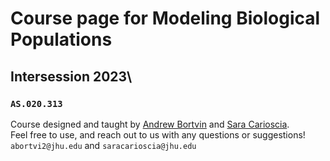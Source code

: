 # Course page for Modeling Biological Populations 
## Intersession 2023\ 
### `AS.020.313`

Course designed and taught by [Andrew Bortvin](https://andrew-bortvin.github.io/) and [Sara Carioscia](https://scarioscia.github.io/).\
Feel free to use, and reach out to us with any questions or suggestions! `abortvi2@jhu.edu` and `saracarioscia@jhu.edu`
